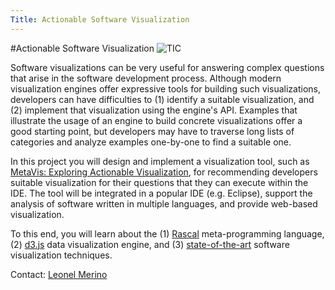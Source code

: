 ```yaml
---
Title: Actionable Software Visualization
---
```

#Actionable Software Visualization
![TIC](%assets_url%/files/33/t7ll7kvbly1s16vh4j7j4wocix7b4x/visualisation.png)

Software visualizations can be very useful for answering complex questions that arise in the software development process. Although modern visualization engines offer expressive tools for building such visualizations, developers can have difficulties to (1) identify a suitable visualization, and (2) implement that visualization using the engine's API. Examples that illustrate the usage of an engine to build concrete visualizations offer a good starting point, but developers may have to traverse long lists of categories and analyze examples one-by-one to find a suitable one.

In this project you will design and implement a visualization tool, such as [MetaVis: Exploring Actionable Visualization](%base_url%/research/meta-vis), for recommending developers suitable visualization for their questions that they can execute within the IDE. The tool will be integrated in a popular IDE (e.g. Eclipse), support the analysis of software written in multiple languages, and provide web-based visualization. 

To this end, you will learn about the
(1) [Rascal](http://www.rascal-mpl.org) meta-programming language,
(2) [d3.js](https://d3js.org) data visualization engine, and
(3) [state-of-the-art](http://www.st.uni-trier.de/~diehl/softvis/org/index.php) software visualization techniques. 

Contact: [Leonel Merino](%base_url%/staff/merino)
